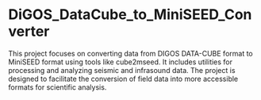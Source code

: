 # DiGOS_DataCube_to_MiniSEED_Converter
This project focuses on converting data from DIGOS DATA-CUBE format to MiniSEED format using tools like cube2mseed. It includes utilities for processing and analyzing seismic and infrasound data. The project is designed to facilitate the conversion of field data into more accessible formats for scientific analysis.

